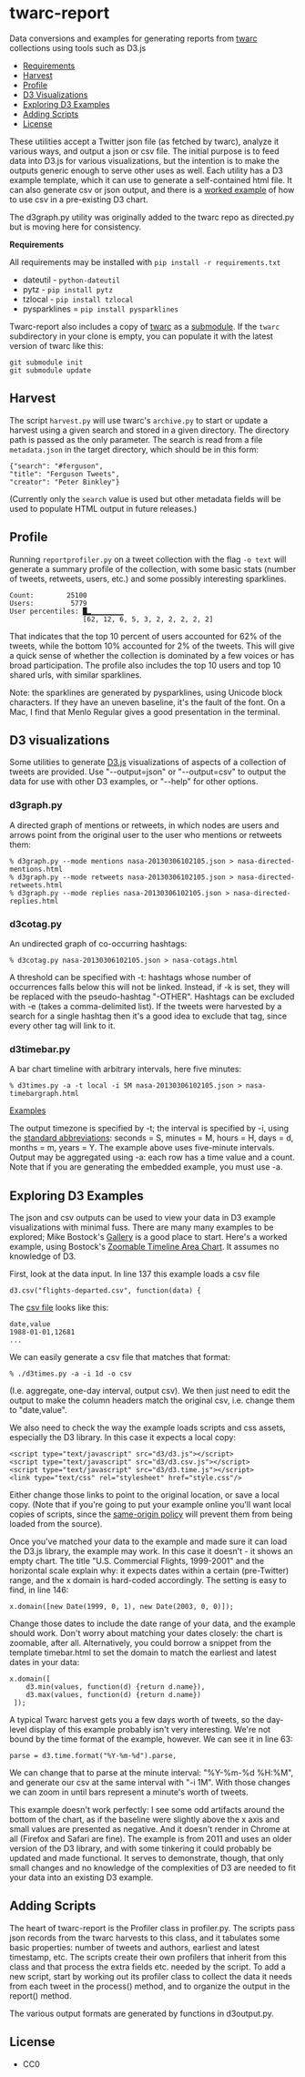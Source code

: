 # twarc-report
Data conversions and examples for generating reports from [twarc](https://github.com/edsu/twarc) collections using tools such as D3.js

- [Requirements](#user-content-requirements)
- [Harvest](#user-content-harvest)
- [Profile](#user-content-profile)
- [D3 Visualizations](#user-content-d3-visualizations)
- [Exploring D3 Examples](#user-content-exploring-d3-examples)
- [Adding Scripts](#user-content-adding-scripts)
- [License](#user-content-license)

These utilities accept a Twitter json file (as fetched by twarc),
analyze it various ways, and output a json or csv file. The initial
purpose is to feed data into D3.js for various visualizations, but the
intention is to make the outputs generic enough to serve other uses as
well. Each utility has a D3 example template, which it can use to
generate a self-contained html file. It can also generate csv or json
output, and there is a [worked example](#user-content-exploring-d3-examples) of how
to use csv in a pre-existing D3 chart.

The d3graph.py utility was originally added to the twarc repo as
directed.py but is moving here for consistency.

**Requirements**

All requirements may be installed with `pip install -r requirements.txt`

* dateutil - `python-dateutil`
* pytz - `pip install pytz`
* tzlocal - `pip install tzlocal`
* pysparklines = `pip install pysparklines`

Twarc-report also includes a copy of [twarc](https://github.com/edsu/twarc) as a 
[submodule](http://git-scm.com/book/en/v2/Git-Tools-Submodules). If the `twarc`
subdirectory in your clone is empty, you can populate it with the latest version
of twarc like this:

```
git submodule init
git submodule update
```

## Harvest

The script `harvest.py` will use twarc's `archive.py` to start or update a harvest using a given
search and stored in a given directory. The directory path is passed as the only parameter. The 
search is read from a file `metadata.json` in the target directory, which should be in this form:

```
{"search": "#ferguson",
"title": "Ferguson Tweets",
"creator": "Peter Binkley"}
```

(Currently only the `search` value is used but other metadata fields will be used to populate
HTML output in future releases.)

## Profile

Running `reportprofiler.py` on a tweet collection with the flag `-o text` will generate a summary 
profile of the collection, with some basic stats (number of tweets, retweets, users, etc.) and some 
possibly interesting sparklines.

```
Count:        25100
Users:         5779
User percentiles: █▂▁▁▁▁▁▁▁▁
                  [62, 12, 6, 5, 3, 2, 2, 2, 2, 2]
```

That indicates that the top 10 percent of users accounted for 62% of the tweets, while the bottom 
10% accounted for 2% of the tweets. This will give a quick sense of whether the collection is 
dominated by a few voices or has broad participation. The profile also includes the top 10 users 
and top 10 shared urls, with similar sparklines.

Note: the sparklines are generated by pysparklines, using Unicode block characters. If they have an
uneven baseline, it's the fault of the font. On a Mac, I find that Menlo Regular gives a
good presentation in the terminal.

## D3 visualizations

Some utilities to generate [D3.js](http://d3js.org/) visualizations of aspects of a collection
of tweets are provided. Use "--output=json" or "--output=csv" to output the data for use with 
other D3 examples, or "--help" for other options.

### d3graph.py

A directed graph of mentions or retweets, in which nodes are users and
arrows point from the original user to the user who mentions or retweets
them:

    % d3graph.py --mode mentions nasa-20130306102105.json > nasa-directed-mentions.html
    % d3graph.py --mode retweets nasa-20130306102105.json > nasa-directed-retweets.html
    % d3graph.py --mode replies nasa-20130306102105.json > nasa-directed-replies.html
    
### d3cotag.py

An undirected graph of co-occurring hashtags:

    % d3cotag.py nasa-20130306102105.json > nasa-cotags.html
    
A threshold can be specified with -t: hashtags whose number of
occurrences falls below this will not be linked. Instead, if -k is set,
they will be replaced with the pseudo-hashtag "-OTHER". Hashtags can be
excluded with -e (takes a comma-delimited list). If the tweets were
harvested by a search for a single hashtag then it's a good idea to
exclude that tag, since every other tag will link to it.
    
### d3timebar.py

A bar chart timeline with arbitrary intervals, here five minutes:

    % d3times.py -a -t local -i 5M nasa-20130306102105.json > nasa-timebargraph.html

[Examples](https://wallandbinkley.com/twarc/bill10/)

The output timezone is specified by -t; the interval is specified by -i,
using the [standard
abbreviations](https://docs.python.org/2/library/time.html#time.strftime
): seconds = S, minutes = M, hours = H, days = d, months = m, years = Y.
The example above uses five-minute intervals. Output may be aggregated
using -a: each row has a time value and a count. Note that if you are
generating the embedded example, you must use -a.

## Exploring D3 Examples

The json and csv outputs can be used to view your data in D3 example
visualizations with minimal fuss. There are many many examples to be
explored; Mike Bostock's
[Gallery](https://github.com/mbostock/d3/wiki/Gallery) is a good place
to start. Here's a worked example, using Bostock's [Zoomable Timeline
Area
Chart](http://mbostock.github.io/d3/talk/20111018/area-gradient.html).
It assumes no knowledge of D3.

First, look at the data input. In line 137 this example loads a csv file 

    d3.csv("flights-departed.csv", function(data) {

The [csv file](http://mbostock.github.io/d3/talk/20111018/flights-departed.csv) looks like this: 

    date,value
    1988-01-01,12681
    ...

We can easily generate a csv file that matches that format:

    % ./d3times.py -a -i 1d -o csv

(I.e. aggregate, one-day interval, output csv). We then just need to edit the
output to make the column headers match the original csv,
i.e. change them to "date,value".

We also need to check the way the example loads scripts and css assets,
especially the D3 library. In this case it expects a local copy:

    <script type="text/javascript" src="d3/d3.js"></script>
    <script type="text/javascript" src="d3/d3.csv.js"></script>
    <script type="text/javascript" src="d3/d3.time.js"></script>
    <link type="text/css" rel="stylesheet" href="style.css"/>
    
Either change those links to point to the original location, or save a
local copy. (Note that if you're going to put your example online you'll
want local copies of scripts, since the [same-origin policy](https://en.wikipedia.org/wiki/Same-origin_policy) 
will prevent them from being loaded from the source).

Once you've matched your data to the example and made sure it can load the
D3.js library, the example may work. In this case it doesn't - it shows
an empty chart. The title "U.S. Commercial Flights, 1999-2001" and the
horizontal scale explain why: it expects dates within a certain
(pre-Twitter) range, and the x domain is hard-coded accordingly. The
setting is easy to find, in line 146:

    x.domain([new Date(1999, 0, 1), new Date(2003, 0, 0)]);
    
Change those dates to include the date range of your data, and the
example should work. Don't worry about matching your dates closely: the
chart is zoomable, after all. Alternatively, you could borrow a snippet from the 
template timebar.html to set the domain to match the earliest and latest
dates in your data:

```
x.domain([
    d3.min(values, function(d) {return d.name}), 
    d3.max(values, function(d) {return d.name})
 ]);
```

A typical Twarc harvest gets you a few days worth of tweets, so the
day-level display of this example probably isn't very interesting. We're
not bound by the time format of the example, however. We can see it in
line 63:

    parse = d3.time.format("%Y-%m-%d").parse,
    
We can change that to parse at the minute interval: "%Y-%m-%d %H:%M",
and generate our csv at the same interval with "-i 1M". With those
changes we can zoom in until bars represent a minute's worth of tweets.

This example doesn't work perfectly: I see some odd artifacts around the
bottom of the chart, as if the baseline were slightly above the x axis
and small values are presented as negative. And it doesn't render in
Chrome at all (Firefox and Safari are fine). The example is from 2011
and uses an older version of the D3 library, and with some tinkering it
could probably be updated and made functional. It serves to demonstrate,
though, that only small changes and no knowledge of the complexities of D3 
are needed to fit your data into an existing D3 example.

## Adding Scripts

The heart of twarc-report is the Profiler class in profiler.py. The
scripts pass json records from the twarc harvests to this class, and it
tabulates some basic properties: number of tweets and authors, earliest
and latest timestamp, etc. The scripts create their own profilers that
inherit from this class and that process the extra fields etc. needed by
the script. To add a new script, start by working out its profiler class
to collect the data it needs from each tweet in the process() method,
and to organize the output in the report() method.

The various output formats are generated by functions in d3output.py. 

License
-------

* CC0

